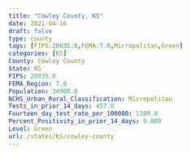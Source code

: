```yaml
---
title: "Cowley County, KS"
date: 2021-04-16
draft: false
type: county
tags: [FIPS:20035.0,FEMA:7.0,Micropolitan,Green]
categories: [KS]
County: Cowley County
State: KS
FIPS: 20035.0
FEMA_Region: 7.0
Population: 34908.0
NCHS_Urban_Rural_Classification: Micropolitan
Tests_in_prior_14_days: 457.0
Fourteen_day_test_rate_per_100000: 1309.0
Percent_Positivity_in_prior_14_days: 0.009
Level: Green
url: /states/KS/cowley-county
---
```



